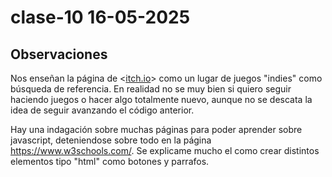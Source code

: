 # clase-10 16-05-2025

## Observaciones

Nos enseñan la página de <[itch.io](https://itch.io/)> como un lugar de juegos "indies" como búsqueda de referencia. En realidad no se muy bien si quiero seguir haciendo juegos o hacer algo totalmente nuevo, aunque no se descata la idea de seguir avanzando el código anterior.

Hay una indagación sobre muchas páginas para poder aprender sobre javascript, deteniendose sobre todo en la página <https://www.w3schools.com/>. Se explicame mucho el como crear distintos elementos tipo "html" como botones y parrafos.
